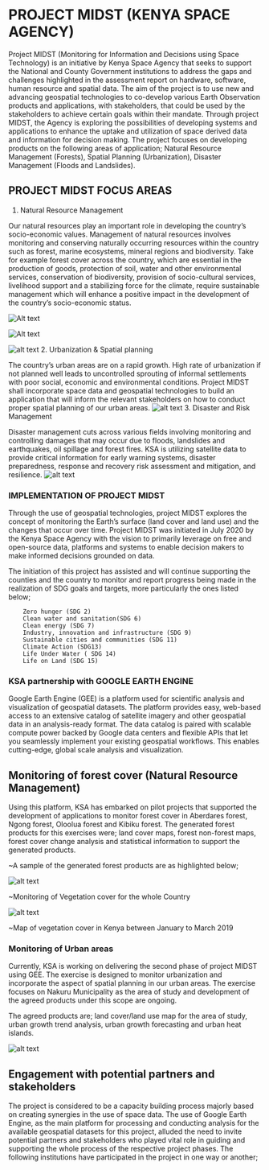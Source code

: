 # PROJECT MIDST (KENYA SPACE AGENCY)

Project MIDST (Monitoring for Information and Decisions using Space Technology) is an initiative by Kenya Space Agency that seeks to support the National and County Government institutions to address the gaps and challenges highlighted in the assessment report on hardware, software, human resource and spatial data. The aim of the project is to use new and advancing geospatial technologies to co-develop various Earth Observation products and applications, with stakeholders, that could be used by the stakeholders to achieve certain goals within their mandate.
Through project MIDST, the Agency is exploring the possibilities of developing systems and applications to enhance the uptake and utilization of space derived data and information for decision making. The project focuses on developing products on the following areas of application; Natural Resource Management (Forests), Spatial Planning (Urbanization), Disaster Management (Floods and Landslides).

## PROJECT MIDST FOCUS AREAS

1. Natural Resource Management

Our natural resources play an important role in developing the country’s socio-economic values. Management of natural resources involves monitoring and conserving naturally occurring resources within the country such as forest, marine ecosystems, mineral regions and biodiversity. Take for example forest cover across the country, which are essential in the production of goods, protection of soil, water and other environmental services, conservation of biodiversity, provision of socio-cultural services, livelihood support and a stabilizing force for the climate, require sustainable management which will enhance a positive impact in the development of the country’s socio-economic status.

<img
  src="http://https://ksa.go.ke/sites/default/files/inline-images/midst1.jpg"
  alt="Alt text"
  style="display: inline-block; margin: 0 auto; max-width: 80%"/>
  
  <img
  src="http://https://ksa.go.ke/sites/default/files/inline-images/midst1.jpg"
  alt="Alt text"
  style="display: inline-block; margin: 0 auto; max-width: 80%"/>

![alt text](https://ksa.go.ke/sites/default/files/inline-images/midst1.jpg)
2. Urbanization & Spatial planning

The country’s urban areas are on a rapid growth. High rate of urbanization if not planned well leads to uncontrolled sprouting of informal settlements with poor social, economic and environmental conditions. Project MIDST shall incorporate space data and geospatial technologies to build an application that will inform the relevant stakeholders on how to conduct proper spatial planning of our urban areas.
![alt text](https://www.archdaily.com/968716/the-urban-remnants-of-colonial-planning-in-africa-dar-es-salaam-and-nairobi/614c3e58f91c8184a700009e-the-urban-remnants-of-colonial-planning-in-africa-dar-es-salaam-and-nairobi-photo)
3. Disaster and Risk Management

Disaster management cuts across various fields involving monitoring and controlling damages that may occur due to floods, landslides and earthquakes, oil spillage and forest fires. KSA is utilizing satellite data to provide critical information for early warning systems, disaster preparedness, response and recovery risk assessment and mitigation, and resilience.
![alt text](https://ksa.go.ke/sites/default/files/inline-images/midst3.jpg)

### IMPLEMENTATION OF PROJECT MIDST

Through the use of geospatial technologies, project MIDST explores the concept of monitoring the Earth’s surface (land cover and land use) and the changes that occur over time. Project MIDST was initiated in July 2020 by the Kenya Space Agency with the vision to primarily leverage on free and open-source data, platforms and systems to enable decision makers to make informed decisions grounded on data.

The initiation of this project has assisted and will continue supporting the counties and the country to monitor and report progress being made in the realization of SDG goals and targets, more particularly the ones listed below;

        Zero hunger (SDG 2)
        Clean water and sanitation(SDG 6)
        Clean energy (SDG 7)
        Industry, innovation and infrastructure (SDG 9)
        Sustainable cities and communities (SDG 11)
        Climate Action (SDG13)
        Life Under Water ( SDG 14)
        Life on Land (SDG 15)

### KSA partnership with GOOGLE EARTH ENGINE

Google Earth Engine (GEE) is a platform used for scientific analysis and visualization of geospatial datasets. The platform provides easy, web-based access to an extensive catalog of satellite imagery and other geospatial data in an analysis-ready format. The data catalog is paired with scalable compute power backed by Google data centers and flexible APIs that let you seamlessly implement your existing geospatial workflows. This enables cutting-edge, global scale analysis and visualization.

## Monitoring of forest cover (Natural Resource Management)

Using this platform, KSA has embarked on pilot projects that supported the development of applications to monitor forest cover in Aberdares forest, Ngong forest, Oloolua forest and Kibiku forest. The generated forest products for this exercises were; land cover maps, forest non-forest maps, forest cover change analysis and statistical information to support the generated products.

~A sample of the generated forest products are as highlighted below;

![alt text](https://ksa.go.ke/sites/default/files/inline-images/midst3.jpghttps://ksa.go.ke/sites/default/files/inline-images/midst4.jpg)

~Monitoring of Vegetation cover for the whole Country

![alt text](https://ksa.go.ke/sites/default/files/inline-images/midst5.jpg)

~Map of vegetation cover in Kenya between January to March 2019

### Monitoring of Urban areas

Currently, KSA is working on delivering the second phase of project MIDST using GEE. The exercise is designed to monitor urbanization and incorporate the aspect of spatial planning in our urban areas. The exercise focuses on Nakuru Municipality as the area of study and development of the agreed products under this scope are ongoing.

The agreed products are; land cover/land use map for the area of study, urban growth trend analysis, urban growth forecasting and urban heat islands.

![alt text](https://ksa.go.ke/sites/default/files/inline-images/midst6.png)

## Engagement with potential partners and stakeholders

The project is considered to be a capacity building process majorly based on creating synergies in the use of space data. The use of Google Earth Engine, as the main platform for processing and conducting analysis for the available geospatial datasets for this project, alluded the need to invite potential partners and stakeholders who played vital role in guiding and supporting the whole process of the respective project phases. The following institutions have participated in the project in one way or another;
